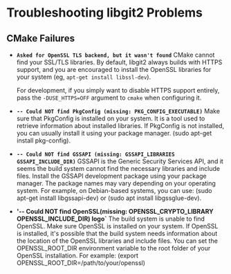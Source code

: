 Troubleshooting libgit2 Problems
================================

CMake Failures
--------------

* **`Asked for OpenSSL TLS backend, but it wasn't found`**
  CMake cannot find your SSL/TLS libraries.  By default, libgit2 always
  builds with HTTPS support, and you are encouraged to install the
  OpenSSL libraries for your system (eg, `apt-get install libssl-dev`).

  For development, if you simply want to disable HTTPS support entirely,
  pass the `-DUSE_HTTPS=OFF` argument to `cmake` when configuring it.

* **`-- Could NOT find PkgConfig (missing: PKG_CONFIG_EXECUTABLE)`**
  Make sure that PkgConfig is installed on your system. It is a tool
  used to retrieve information about installed libraries. If PkgConfig
  is not installed, you can usually install it using your package manager.
  (sudo apt-get install pkg-config).

* **`-- Could NOT find GSSAPI (missing: GSSAPI_LIBRARIES GSSAPI_INCLUDE_DIR)`**
  GSSAPI is the Generic Security Services API, and it seems the build system
  cannot find the necessary libraries and include files. Install the GSSAPI
  development package using your package manager. The package names may vary
  depending on your operating system. For example, on Debian-based systems, you
  can use: (sudo apt-get install libgssapi-dev) or (sudo apt install libgssglue-dev).

* **'-- Could NOT find OpenSSL(missing: OPENSSL_CRYPTO_LIBRARY OPENSSL_INCLUDE_DIR) logo`**
  The build system is unable to find OpenSSL. Make sure OpenSSL is installed on your system.
  If OpenSSL is installed, it's possible that the build system needs information about the
  location of the OpenSSL libraries and include files. You can set the OPENSSL_ROOT_DIR
  environment variable to the root folder of your OpenSSL installation. For example:
  (export OPENSSL_ROOT_DIR=/path/to/your/openssl)
